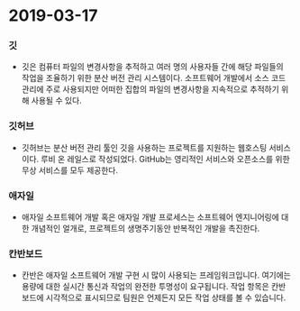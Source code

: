 # 2019-03-17

### 깃

- 깃은 컴퓨터 파일의 변경사항을 추적하고 여러 명의 사용자들 간에 해당 파일들의 작업을 조율하기 위한 분산 버전 관리 시스템이다. 소프트웨어 개발에서 소스 코드 관리에 주로 사용되지만 어떠한 집합의 파일의 변경사항을 지속적으로 추적하기 위해 사용될 수 있다.

### 깃허브

* 깃허브는 분산 버전 관리 툴인 깃을 사용하는 프로젝트를 지원하는 웹호스팅 서비스이다. 루비 온 레일스로 작성되었다. GitHub는 영리적인 서비스와 오픈소스를 위한 무상 서비스를 모두 제공한다.

### 애자일

* 애자일 소프트웨어 개발 혹은 애자일 개발 프로세스는 소프트웨어 엔지니어링에 대한 개념적인 얼개로, 프로젝트의 생명주기동안 반복적인 개발을 촉진한다. 

### 칸반보드

* 칸반은 애자일 소프트웨어 개발 구현 시 많이 사용되는 프레임워크입니다. 여기에는 용량에 대한 실시간 통신과 작업의 완전한 투명성이 요구됩니다. 작업 항목은 칸반 보드에 시각적으로 표시되므로 팀원은 언제든지 모든 작업 상태를 볼 수 있습니다.

